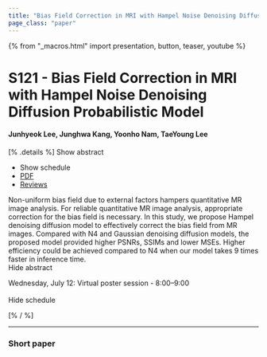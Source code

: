 ```yaml
---
title: "Bias Field Correction in MRI with Hampel Noise Denoising Diffusion Probabilistic Model"
page_class: "paper"
---
```


{% from "_macros.html" import presentation, button, teaser, youtube %}

# S121 - Bias Field Correction in MRI with Hampel Noise Denoising Diffusion Probabilistic Model

#### Junhyeok Lee, Junghwa Kang, Yoonho Nam, TaeYoung Lee

[% .details %]
<a class="toggle_visibility" data-selector=".abstract" data-level="3">Show abstract</a>
- <a class="toggle_visibility" data-selector=".schedule" data-level="3">Show schedule</a>
- <a href="https://openreview.net/pdf?id=Ob7xQXamjo_">PDF</a>
- <a href="https://openreview.net/forum?id=Ob7xQXamjo_">Reviews</a>

<p>
    <span class="abstract">
        Non-uniform bias field due to external factors hampers quantitative MR image analysis. For reliable quantitative MR image analysis, appropriate correction for the bias field is necessary. In this study, we propose Hampel denoising diffusion model to effectively correct the bias field from MR images. Compared with N4 and Gaussian denoising diffusion models, the proposed model provided higher PSNRs, SSIMs and lower MSEs. Higher efficiency could be achieved compared to N4 when our model takes 9 times faster in inference time.
        <br>
        <span class="actions"><a class="toggle_visibility" data-level="2">Hide abstract</a></span>
    </span>
</p>

<p>
    <span class="schedule">
        Wednesday, July 12: Virtual poster session - 8:00–9:00<br>
        <br>
        <span class="actions"><a class="toggle_visibility" data-level="2">Hide schedule</a></span>
    </span>
</p>
[% / %]

---


### Short paper
